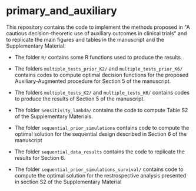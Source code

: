 # primary_and_auxiliary

This repository contains the code to implement the methods proposed in "A cautious decision-theoretic use of auxiliary outcomes in clinical trials" and to replicate the main figures and tables in the manuscript and the Supplementary Material.  


* The folder `R/` contains some R functions used to produce the results.

* The folders `multiple_tests_prior_K2/` and `multiple_tests_prior_K6/` contains codes to compute optimal decision functions for the proposed Auxiliary-Augmented procedure for Section 5 of the manuscript.

* The folders `multiple_tests_K2/` and `multiple_tests_K6/` contains codes to produce the results of Section 5 of the manuscript. 

* The folder `Sensitivity_lambda/` contains the code to compute Table S2 of the Supplementary Materials.

* The folder `sequential_prior_simulations` contains code to compute the optimal solution for the sequential design described in Section 6 of the manuscript

* The folder `sequential_data_results` contains the code to replicate the results for Section 6.

* The folder `sequential_prior_simulations_survival/` contains code to compute the optimal solution for the restrospective analysis presented in section S2 of the Supplementary Material 


